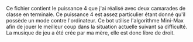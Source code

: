 Ce fichier contient le puissance 4 que j'ai réalisé avec deux camarades de classe en terminale. 
Ce puissance 4 est assez particulier étant donné qu'il possède un mode contre l'ordinateur.
Ce bot utilise l'algorithme Mini-Max afin de jouer le meilleur coup dans la situation actuelle suivant sa difficulté.
La musique de jeu a été crée par ma mère, elle est donc libre de droit.
